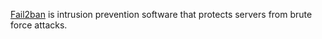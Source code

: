 [Fail2ban](https://en.wikipedia.org/wiki/Fail2ban) is intrusion prevention software that protects servers from brute force attacks.